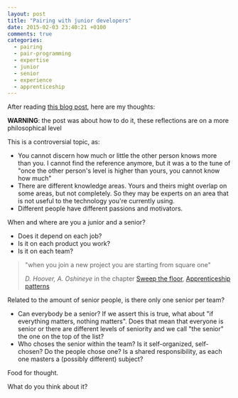 ```yaml
---
layout: post
title: "Pairing with junior developers"
date: 2015-02-03 23:40:21 +0100
comments: true
categories: 
  - pairing
  - pair-programming
  - expertise
  - junior
  - senior
  - experience
  - apprenticeship
---
```


After reading [this blog post](https://devmynd.com/blog/2015-1-pairing-with-junior-developers), here are my thoughts:

**WARNING**: the post was about how to do it, these reflections are on a more philosophical level

This is a controversial topic, as:

* You cannot discern how much or little the other person knows more than you. I cannot find the reference anymore, but it was a to the tune of "once the other person's level is higher than yours, you cannot know how much"
* There are different knowledge areas. Yours and theirs might overlap on some areas, but not completely. So they may be experts on an area that is not useful to the technology you're currently using.
* Different people have different passions and motivators.

When and where are you a junior and a senior?
  
*  Does it depend on each job?
* Is it on each product you work?
* Is it on each team?

> "when you join a new project you are starting from square one"
> 
> <cite> D. Hoover, A. Oshineye </cite> in the chapter [Sweep the floor](http://chimera.labs.oreilly.com/books/1234000001813/ch04.html#solution_id21), [Apprenticeship patterns](http://chimera.labs.oreilly.com/books/1234000001813/index.html)

Related to the amount of senior people, is there only one senior per team?

*   Can everybody be a senior? If we assert this is true, what about "if everything matters, nothing matters". Does that mean that everyone is senior or there are different levels of seniority and we call "the senior" the one on the top of the list?
*   Who choses the senior within the team? Is it self-organized, self-chosen? Do the people chose one? Is a shared responsibility, as each one masters a (possibly different) subject?

Food for thought.

What do you think about it?

